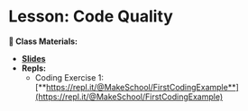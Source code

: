 # Lesson: Code Quality
**📝 Class Materials:**
- [**Slides**](https://docs.google.com/presentation/d/1S0pZp-k0r31iJ64rOjzZXxux7dqK9EnX4GPHObSVMQI/edit?usp=sharing)
- **Repls:**
	- Coding Exercise 1: [**https://repl.it/@MakeSchool/FirstCodingExample**](https://repl.it/@MakeSchool/FirstCodingExample)
